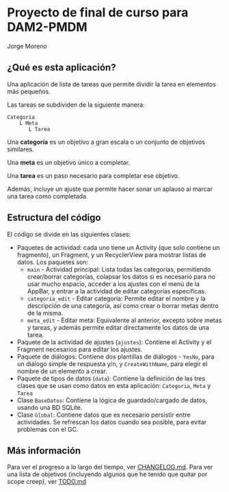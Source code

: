 # Proyecto de final de curso para DAM2-PMDM
Jorge Moreno

## ¿Qué es esta aplicación?

Una aplicación de lista de tareas que permite dividir la tarea en elementos más pequeños.

Las tareas se subdividen de la siguiente manera:

```
Categoría
    L Meta
       L Tarea
```

Una **categoría** es un objetivo a gran escala o un conjunto de objetivos similares.

Una **meta** es un objetivo único a completar.

Una **tarea** es un paso necesario para completar ese objetivo.

Además, incluye un ajuste que permite hacer sonar un aplauso al marcar una tarea como completada.

## Estructura del código

El código se divide en las siguientes clases:

- Paquetes de actividad: cada uno tiene un Activity (que solo contiene un fragmento), un Fragment, y un RecyclerView para mostrar listas de datos. Los paquetes son:
    - `main` - Actividad principal: Lista todas las categorías, permitiendo crear/borrar categorías, colapsar los datos si es necesario para no usar mucho espacio, acceder a los ajustes con el menú de la AppBar, y entrar a la actividad de editar categorías específicas.
    - `categoria_edit` - Editar categoría: Permite editar el nombre y la descripción de una categoría, así como crear o borrar metas dentro de la misma.
    - `meta_edit` - Editar meta: Equivalente al anterior, excepto sobre metas y tareas, y además permite editar directamente los datos de una tarea.
- Paquete de la actividad de ajustes (`ajustes`): Contiene el Activity y el Fragment necesarios para editar los ajustes.
- Paquete de diálogos: Contiene dos plantillas de diálogos - `YesNo`, para un diálogo simple de respuesta y/n, y `CreateWithName`, para elegir el nombre de un elemento a crear.
- Paquete de tipos de datos (`data`): Contiene la definición de las tres clases que se usan como datos en esta aplicación: `Categoria`, `Meta` y `Tarea`
- Clase `BaseDatos`: Contiene la lógica de guardado/cargado de datos, usando una BD SQLite.
- Clase `Global`: Contiene datos que es necesario persistir entre actividades. Se refrescan los datos cuando sea posible, para evitar problemas con el GC.

## Más información

Para ver el progreso a lo largo del tiempo, ver [CHANGELOG.md](./CHANGELOG.md). Para ver una lista de objetivos (incluyendo algunos que he tenido que quitar por scope creep), ver [TODO.md](TODO.md)

